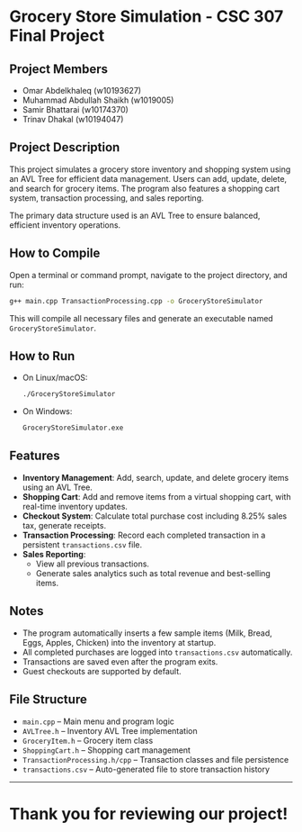 # Grocery Store Simulation - CSC 307 Final Project

## Project Members
- Omar Abdelkhaleq (w10193627)
- Muhammad Abdullah Shaikh (w1019005)
- Samir Bhattarai (w10174370)
- Trinav Dhakal (w10194047)

## Project Description
This project simulates a grocery store inventory and shopping system using an AVL Tree for efficient data management. Users can add, update, delete, and search for grocery items. The program also features a shopping cart system, transaction processing, and sales reporting.

The primary data structure used is an AVL Tree to ensure balanced, efficient inventory operations.

## How to Compile
Open a terminal or command prompt, navigate to the project directory, and run:

```bash
g++ main.cpp TransactionProcessing.cpp -o GroceryStoreSimulator
```

This will compile all necessary files and generate an executable named `GroceryStoreSimulator`.

## How to Run
- On Linux/macOS:
  ```bash
  ./GroceryStoreSimulator
  ```
- On Windows:
  ```bash
  GroceryStoreSimulator.exe
  ```

## Features
- **Inventory Management**: Add, search, update, and delete grocery items using an AVL Tree.
- **Shopping Cart**: Add and remove items from a virtual shopping cart, with real-time inventory updates.
- **Checkout System**: Calculate total purchase cost including 8.25% sales tax, generate receipts.
- **Transaction Processing**: Record each completed transaction in a persistent `transactions.csv` file.
- **Sales Reporting**:
  - View all previous transactions.
  - Generate sales analytics such as total revenue and best-selling items.

## Notes
- The program automatically inserts a few sample items (Milk, Bread, Eggs, Apples, Chicken) into the inventory at startup.
- All completed purchases are logged into `transactions.csv` automatically.
- Transactions are saved even after the program exits.
- Guest checkouts are supported by default.

## File Structure
- `main.cpp` – Main menu and program logic
- `AVLTree.h` – Inventory AVL Tree implementation
- `GroceryItem.h` – Grocery item class
- `ShoppingCart.h` – Shopping cart management
- `TransactionProcessing.h/cpp` – Transaction classes and file persistence
- `transactions.csv` – Auto-generated file to store transaction history

---

# Thank you for reviewing our project!
